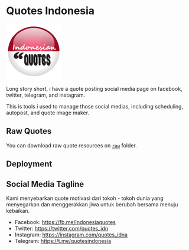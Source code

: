 # Quotes Indonesia

<img src="logo.png" width="150px"/>

Long story short, i have a quote posting social media page on facebook, twitter, telegram, and instagram.

This is tools i used to manage those social medias, including scheduling, autopost, and quote image maker.

## Raw Quotes

You can download raw quote resources on [`raw`](raw) folder.

## Deployment



## Social Media Tagline

Kami menyebarkan quote motivasi dari tokoh - tokoh dunia yang menyegarkan dan menggerakkan jiwa untuk berubah bersama menuju kebaikan.

* Facebook: https://fb.me/indonesiaquotes
* Twitter: https://twitter.com/quotes_idn
* Instagram: https://instagram.com/quotes_idna
* Telegram: https://t.me/quotesindonesia
